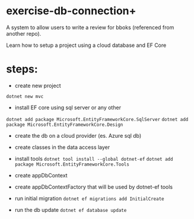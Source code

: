 # exercise-db-connection+

A system to allow users to write a review for bboks (referenced from another repo).

Learn how to setup a project using a cloud database and EF Core


# steps:
- create new project

`dotnet new mvc`

- install EF core using sql server or any other

`dotnet add package Microsoft.EntityFrameworkCore.SqlServer`
`dotnet add package Microsoft.EntityFrameworkCore.Design`

- create the db on a cloud provider (es. Azure sql db)

- create classes in the data access layer

- install tools
`dotnet tool install --global dotnet-ef`
`dotnet add package Microsoft.EntityFrameworkCore.Tools`

- create appDbContext
- create appDbContextFactory that will be used by dotnet-ef tools

- run initial migration
`dotnet ef migrations add InitialCreate`

- run the db update
`dotnet ef database update`

